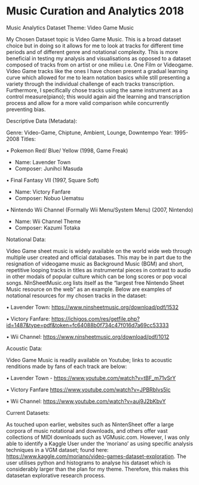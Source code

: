 # Music Curation and Analytics 2018

Music Analytics Dataset Theme: Video Game Music

My Chosen Dataset topic is Video Game Music. This is a broad dataset choice but in doing so it allows for me to look at tracks for different time periods and of different genre and notational complexity. This is more beneficial in testing my analysis and visualisations as opposed to a dataset composed of tracks from on artist or one milieu i.e. One Film or Videogame. 
Video Game tracks like the ones I have chosen present a gradual learning curve which allowed for me to learn notation basics while still presenting a variety through the individual challenge of each tracks transcription. Furthermore, I specifically chose tracks using the same instrument as a control measure(piano); this would again aid the learning and transcription process and allow for a more valid comparison while concurrently preventing bias.

Descriptive Data (Metadata): 

Genre: Video-Game, Chiptune, Ambient, Lounge, Downtempo
Year: 1995-2008
Titles:

•	Pokemon Red/ Blue/ Yellow (1998, Game Freak)

-	Name: Lavender Town
-	Composer: Junihci Masuda

•	Final Fantasy VII (1997, Square Soft)

-	Name: Victory Fanfare
-	Composer: Nobuo Uematsu

•	Nintendo Wii Channel (Formally Wii Menu/System Menu) (2007, Nintendo)

-	Name: Wii Channel Theme
-	Composer: Kazumi Totaka

Notational Data:

Video Game sheet music is widely available on the world wide web through multiple user created and official databases. This may be in part due to the resignation of videogame music as Background Music (BGM) and short, repetitive looping tracks in titles as instrumental pieces in contrast to audio in other modals of popular culture which can be long scores or pop vocal songs. NInSheetMusic.org lists itself as the “largest free Nintendo Sheet Music resource on the web” as an example. 
Below are examples of notational resources for my chosen tracks in the dataset:

•	Lavender Town: https://www.ninsheetmusic.org/download/pdf/1532  

•	Victory Fanfare: https://ichigos.com/res/getfile.php?id=1487&type=pdf&token=fc64088b0f734c47f016d7a69cc53333  

•	Wii Channel: https://www.ninsheetmusic.org/download/pdf/1012 

Acoustic Data:

Video Game Music is readily available on Youtube; links to acoustic renditions made by fans of each track are below:

•	Lavender Town - https://www.youtube.com/watch?v=tBF_m71vSrY 

•	Victory Fanfare https://www.youtube.com/watch?v=JPBRbIvs5lc 

•	Wii Channel: https://www.youtube.com/watch?v=auj9J2bKbvY 

Current Datasets:

As touched upon earlier, websites such as NintenSheet offer a large corpora of music notational and downloads, and others offer vast collections of MIDI downloads such as VGMusic.com. However, I was only able to identify a Kaggle User under the ‘moriano’ as using specific analysis techniques in a VGM dataset; found here: https://www.kaggle.com/moriano/video-games-dataset-exploration. The user utilises python and histograms to analyse his dataset which is considerably larger than the plan for my theme. Therefore, this makes this datasetan explorative research process. 
